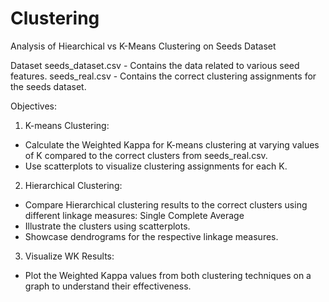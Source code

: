 # Clustering

Analysis of Hiearchical vs K-Means Clustering on Seeds Dataset

Dataset
seeds_dataset.csv - Contains the data related to various seed features.
seeds_real.csv - Contains the correct clustering assignments for the seeds dataset.

Objectives:

1. K-means Clustering:

- Calculate the Weighted Kappa for K-means clustering at varying values of K compared to the correct clusters from seeds_real.csv.
- Use scatterplots to visualize clustering assignments for each K.

2. Hierarchical Clustering:

- Compare Hierarchical clustering results to the correct clusters using different linkage measures:
  Single
  Complete
  Average
- Illustrate the clusters using scatterplots.
- Showcase dendrograms for the respective linkage measures.

3. Visualize WK Results:

- Plot the Weighted Kappa values from both clustering techniques on a graph to understand their effectiveness.
